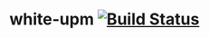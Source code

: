 # white-upm [![Build Status](https://dev.azure.com/k0dep/white-unity/_apis/build/status/k0dep.white-upm?branchName=master)](https://dev.azure.com/k0dep/white-unity/_build/latest?definitionId=2&branchName=master)